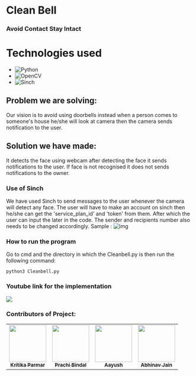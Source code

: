 # Clean Bell
### Avoid Contact Stay Intact

# Technologies used
- ![Python](https://www.python.org/) 
- ![OpenCV](https://opencv.org/)
- ![Sinch](https://www.sinch.com/)

## Problem we are solving: 
Our vision is to avoid using doorbells instead when a person comes to someone's house he/she will look at camera then the camera sends notification to the user.
## Solution we have made:
It detects the face using webcam after detecting the face it sends notifications to the user. If face is not recognised it does not sends notifications to the owner.

### Use of Sinch
We have used Sinch to send messages to the user whenever the camera will detect any face.
The user will have to make an account on sinch then he/she can get the 'service_plan_id' and 'token' from them. After which the user can input the later in the code. The sender and recipients number also needs to be changed accordingly.
Sample :
![img](https://user-images.githubusercontent.com/59971890/103369725-e20c5e80-4af0-11eb-80bb-6f19ef60a5ef.png)

### How to run the program
Go to cmd and the directory in which the Cleanbell.py is then run the following command: 
```
python3 Cleanbell.py
```

### Youtube link for the implementation
![](https://youtu.be/lK9VEIzOGI8)


### Contributors of Project:
<table>
  <tr>
    <td align="center"><a href="https://github.com/kritikaparmar-programmer"><img src="" width="100px;" alt=""/><br /><sub><b>Kritika Parmar</b></sub></a></td>
    <td align="center"><a href="https://github.com/yashaswibiyahut"><img src="https://avatars1.githubusercontent.com/u/32020835?s=400&u=2bc1c105d1ddba1c710afd7792941ba25d0a78dd&v=4" width="100px;" alt=""/><br /><sub><b>Prachi Bindal</b></sub></a></td>
    <td align="center"><a href="https://github.com/SANKET7738"><img src="https://avatars2.githubusercontent.com/u/60286107?s=460&u=17bfa4a98b6472549ce7bcb025b861c8d653426d&v=4" width="100px;" alt=""/><br /><sub><b>Aayush</b></sub></a></td>
    <td align="center"><a href="https://github.com/balapriyac"><img src="https://avatars1.githubusercontent.com/u/47279635?s=400&u=f5166ac287b4feceab836d08b5e8766932de84da&v=4" width="100px;" alt=""/><br /><sub><b>Abhinav Jain</b></sub></a></td>
  </tr>
</table>